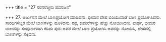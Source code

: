 +++
title = "27 ನರನನೆಚ್ಚನು ಪವನಜನ"

+++
27. ಅರ್ಜುನನ ಮೇಲೆ ಬಾಣಪ್ರಯೋಗ ಮಾಡಿದನು. ಭೀಮನ ದೇಹ ಬಿರಿಯುವಂತೆ ಬಾಣ ಪ್ರಯೋಗಿಸಿದನು. ಸಾರಥಿಗಳಿಬ್ಬರ ಮೇಲೆ ಬಾಣಗಳನ್ನು ಹೂಳಿದನು. ರಥ, ಕುದುರೆಗಳನ್ನು ಹೆಚ್ಚು ನೋಯಿಸಿದನು. ಪಾರ್ಥ, ಭೀಮರ ಬಾಣವನ್ನು ಸಂಪೂರ್ಣವಾಗಿ ಕಡಿದು ಪುನಃ ಅವರ ಮೇಲೆ  ಬಾಣ ಪ್ರಯೋಗಿಸಿ ಅವರನ್ನು  ನೋಯಿಸಿ,  ದೇಹದಲ್ಲಿ ಬಾಣಗಳನ್ನು ಸೆಕ್ಕಿದನು.